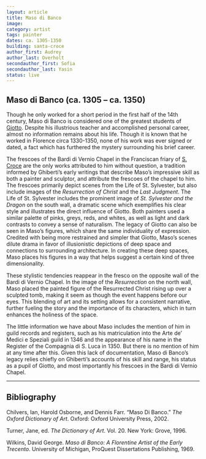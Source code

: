 ```yaml
---
layout: article
title: Maso di Banco
image:
category: artist
tags: painter
dates: ca. 1305-1350
building: santa-croce
author_first: Audrey
author_last: Overholt
secondauthor_first: Sofia
secondauthor_last: Yasin
status: live
---
```

## Maso di Banco (ca. 1305 – ca. 1350)

Though he only worked for a short period in the first half of the 14th century, Maso di Banco is considered one of the greatest students of [Giotto](https://florenceasitwas.wlu.edu/people/giotto-di-bondone.html). Despite his illustrious teacher and accomplished personal career, almost no information remains about his life. Though it is known that he worked in Florence circa 1330-1350, none of his work was ever signed or dated, a fact which has furthered the mystery surrounding his brief career.

<!-- more -->

The frescoes of the Bardi di Vernio Chapel in the Franciscan friary of [S. Croce](https://florenceasitwas.wlu.edu/architecture/santa-croce.html) are the only works attributed to him without question, a tradition informed by Ghiberti’s early writings that describe Maso’s impressive skill as both a painter and sculptor, and attribute the frescoes of the chapel to him. The frescoes primarily depict scenes from the Life of St. Sylvester, but also include images of the *Resurrection of Christ* and the *Last Judgment*. The Life of St. Sylvester includes the prominent image of *St. Sylvester and the Dragon* on the south wall, a dramatic scene which exemplifies his clear style and illustrates the direct influence of Giotto. Both painters used a similar palette of pinks, greys, reds, and whites, as well as light and dark contrasts to convey a sense of naturalism. The legacy of Giotto can also be seen in Maso’s figures, which share the same individuality of expression. Credited with being more restrained and simpler that Giotto, Maso’s scenes dilute drama in favor of illusionistic depictions of deep space and connections to surrounding architecture. In creating these deep spaces, Maso places his figures in a way that helps suggest a certain kind of three dimensionality.


These stylistic tendencies reappear in the fresco on the opposite wall of the Bardi di Vernio Chapel. In the image of the *Resurrection* on the north wall, Maso placed the painted figure of the Resurrected Christ rising up over a sculpted tomb, making it seem as though the event happens before our eyes. This blending of art and its setting allows for a consistent narrative, further fueling the story and the importance of its characters, which in turn enhances the holiness of the space.


The little information we have about Maso includes the mention of him in guild records and registers, such as his matriculation into the Arte de’ Medici e Speziali guild in 1346 and the appearance of his name in the Register of the Compagnia di S. Luca in 1350. But there is no mention of him at any time after this. Given this lack of documentation, Maso di Banco’s legacy relies chiefly on Ghiberti’s accounts of his skill and range, his status as a pupil of Giotto, and most importantly his frescoes in the Bardi di Vernio Chapel.

-----
## Bibliography

Chilvers, Ian, Harold Osborne, and Dennis Farr. “Maso Di Banco.” *The Oxford Dictionary of Art*. Oxford: Oxford  University Press, 2002.

Turner, Jane, ed. *The Dictionary of Art*. Vol. 20. New York: Grove, 1996.

Wilkins, David George. *Maso di Banco: A Florentine Artist of the Early Trecento*. University of Michigan, ProQuest Dissertations Publishing, 1969.


